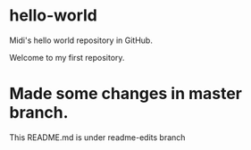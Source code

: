 # hello-world
Midi's hello world repository in GitHub.


Welcome to my first repository.

Made some changes in master branch.
=======

This README.md is under readme-edits branch
